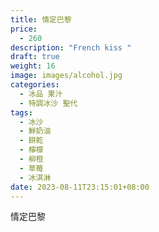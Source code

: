 ```yaml
---
title: 情定巴黎
price:
  - 260
description: "French kiss "
draft: true
weight: 16
image: images/alcohol.jpg
categories:
  - 冰品 果汁
  - 特調冰沙 聖代
tags:
  - 冰沙
  - 鮮奶油
  - 餅乾
  - 檸檬
  - 柳橙
  - 草莓
  - 冰淇淋
date: 2023-08-11T23:15:01+08:00
---
```

情定巴黎